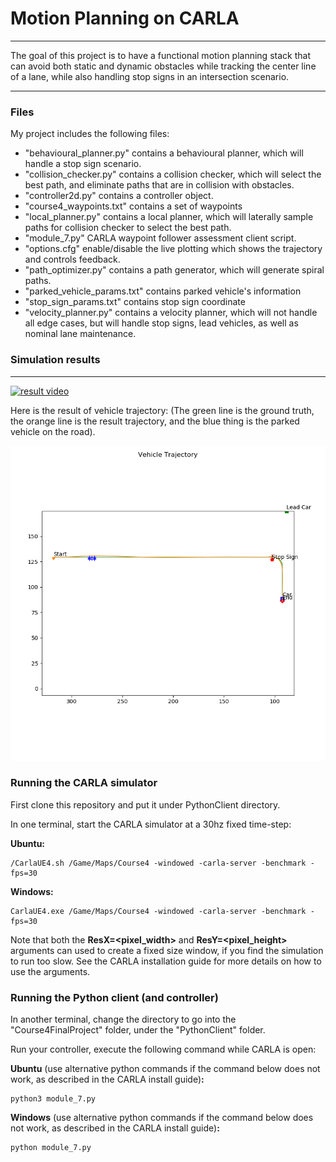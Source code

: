 # **Motion Planning on CARLA**

---

The goal of this project is to have a functional motion planning stack that can avoid both static and dynamic obstacles while tracking the center line of a lane, while also handling stop signs in an intersection scenario.

---
### Files

My project includes the following files:
* "behavioural_planner.py" contains a behavioural planner, which will handle a stop sign scenario.
* "collision_checker.py" contains a collision checker, which will select the best path, and eliminate paths that are in collision with obstacles.
* "controller2d.py" contains a controller object.
* "course4_waypoints.txt" contains a set of waypoints
* "local_planner.py" contains a local planner, which will laterally sample paths for collision checker to select the best path.
* "module_7.py" CARLA waypoint follower assessment client script.
* "options.cfg" enable/disable the live plotting which shows the trajectory and controls feedback.
* "path_optimizer.py" contains a path generator, which will generate spiral paths.
* "parked_vehicle_params.txt" contains parked vehicle's information
* "stop_sign_params.txt" contains stop sign coordinate
* "velocity_planner.py" contains a velocity planner, which will not handle all edge cases, but will handle stop signs, lead vehicles, as well as nominal lane maintenance.


### Simulation results
---


[![result video](./controller_output/result.gif)](https://www.youtube.com/watch?v=EDbsbvKTPng "Motion_Planning_on_CARLA")


Here is the result of vehicle trajectory:
(The green line is the ground truth, the orange line is the result trajectory, and the blue thing is the parked vehicle on the road).

![alt text](./controller_output/trajectory.png)



### Running the CARLA simulator
First clone this repository and put it under PythonClient directory.

In one terminal, start the CARLA simulator at a 30hz fixed time-step:

**Ubuntu:**

```
/CarlaUE4.sh /Game/Maps/Course4 -windowed -carla-server -benchmark -fps=30
```

**Windows:**

```
CarlaUE4.exe /Game/Maps/Course4 -windowed -carla-server -benchmark -fps=30
```

Note that both the **ResX=<pixel_width>** and **ResY=<pixel_height>** arguments can used to create a fixed size window, if you find the simulation to run too slow. See the CARLA installation guide for more details on how to use the arguments.


### Running the Python client (and controller)

In another terminal, change the directory to go into the "Course4FinalProject" folder, under the "PythonClient" folder.

Run your controller, execute the following command while CARLA is open:

**Ubuntu** (use alternative python commands if the command below does not work, as described in the CARLA install guide)**:**

```
python3 module_7.py
```

**Windows** (use alternative python commands if the command below does not work, as described in the CARLA install guide)**:**

```
python module_7.py
```
